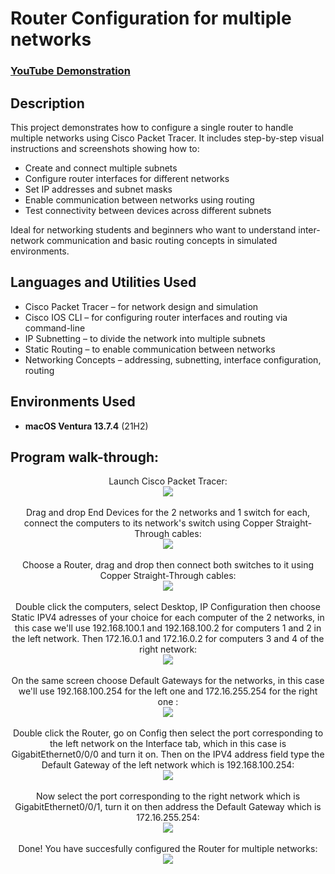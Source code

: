 <h1>Router Configuration for multiple networks</h1>

 ### [YouTube Demonstration](https://youtu.be/7eJexJVCqJo)

<h2>Description</h2>
This project demonstrates how to configure a single router to handle multiple networks using Cisco Packet Tracer. It includes step-by-step visual instructions and screenshots showing how to:

- Create and connect multiple subnets
- Configure router interfaces for different networks
- Set IP addresses and subnet masks
- Enable communication between networks using routing
- Test connectivity between devices across different subnets
  
Ideal for networking students and beginners who want to understand inter-network communication and basic routing concepts in simulated environments.
<br />


<h2>Languages and Utilities Used</h2>

- Cisco Packet Tracer – for network design and simulation
- Cisco IOS CLI – for configuring router interfaces and routing via command-line
- IP Subnetting – to divide the network into multiple subnets
- Static Routing – to enable communication between networks
- Networking Concepts – addressing, subnetting, interface configuration, routing

<h2>Environments Used </h2>

- <b>macOS Ventura 13.7.4</b> (21H2)

<h2>Program walk-through:</h2>

<p align="center">
Launch Cisco Packet Tracer: <br/>
<img src="https://i.imgur.com/ZRUAO4Y.png"/>
<br />
<br />
Drag and drop End Devices for the 2 networks and 1 switch for each, connect the computers to its network's switch using Copper Straight-Through cables:  <br/>
<img src="https://i.imgur.com/iQ2eJ6X.png"/>
<br />
<br />
Choose a Router, drag and drop then connect both switches to it using Copper Straight-Through cables: <br/>
<img src="https://i.imgur.com/oFl1OAh.png"/>
<br />
<br />
Double click the computers, select Desktop, IP Configuration then choose Static IPV4 adresses of your choice for each computer of the 2 networks, in this case we'll use 192.168.100.1 and 192.168.100.2 for computers 1 and 2 in the left network. Then 172.16.0.1 and 172.16.0.2 for computers 3 and 4 of the right network:  <br/>
<img src="https://i.imgur.com/GxkMhMb.png"/>
<br />
<br />
On the same screen choose Default Gateways for the networks, in this case we'll use 192.168.100.254 for the left one and 172.16.255.254 for the right one :  <br/>
<img src="https://i.imgur.com/lKIvsp0.png"/>
<br />
<br />
Double click the Router, go on Config then select the port corresponding to the left network on the Interface tab, which in this case is GigabitEthernet0/0/0 and turn it on. Then on the IPV4 address field type the Default Gateway of the left network which is 192.168.100.254:  <br/>
<img src="https://i.imgur.com/hTqZVC4.png"/>
<br />
<br />
Now select the port corresponding to the right network which is GigabitEthernet0/0/1, turn it on then address the Default Gateway which is 172.16.255.254:  <br/>
<img src="https://i.imgur.com/DgnbW9T.png"/>
<br />
<br />
Done! You have succesfully configured the Router for multiple networks:  <br/>
<img src="https://i.imgur.com/ir65b3v.png"/>
<br />
<br />
</p>

<!--
 ```diff
- text in red
+ text in green
! text in orange
# text in gray
@@ text in purple (and bold)@@
```
--!>
